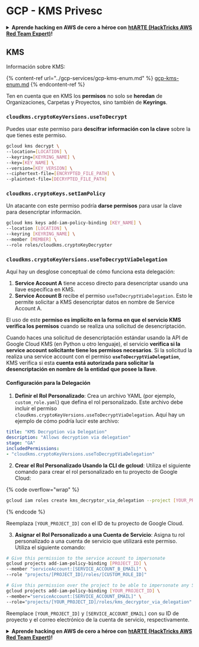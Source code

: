 # GCP - KMS Privesc

<details>

<summary><strong>Aprende hacking en AWS de cero a héroe con</strong> <a href="https://training.hacktricks.xyz/courses/arte"><strong>htARTE (HackTricks AWS Red Team Expert)</strong></a><strong>!</strong></summary>

Otras formas de apoyar a HackTricks:

* Si quieres ver a tu **empresa anunciada en HackTricks** o **descargar HackTricks en PDF**, consulta los [**PLANES DE SUSCRIPCIÓN**](https://github.com/sponsors/carlospolop)!
* Consigue el [**merchandising oficial de PEASS & HackTricks**](https://peass.creator-spring.com)
* Descubre [**La Familia PEASS**](https://opensea.io/collection/the-peass-family), nuestra colección de [**NFTs**](https://opensea.io/collection/the-peass-family) exclusivos
* **Únete al** 💬 [**grupo de Discord**](https://discord.gg/hRep4RUj7f) o al [**grupo de telegram**](https://t.me/peass) o **sigue** a **Twitter** 🐦 [**@carlospolopm**](https://twitter.com/carlospolopm)**.**
* **Comparte tus trucos de hacking enviando PRs a los repositorios de github de** [**HackTricks**](https://github.com/carlospolop/hacktricks) y [**HackTricks Cloud**](https://github.com/carlospolop/hacktricks-cloud).

</details>

## KMS

Información sobre KMS:

{% content-ref url="../gcp-services/gcp-kms-enum.md" %}
[gcp-kms-enum.md](../gcp-services/gcp-kms-enum.md)
{% endcontent-ref %}

Ten en cuenta que en KMS los **permisos** no solo se **heredan** de Organizaciones, Carpetas y Proyectos, sino también de **Keyrings**.

### `cloudkms.cryptoKeyVersions.useToDecrypt`

Puedes usar este permiso para **descifrar información con la clave** sobre la que tienes este permiso.
```bash
gcloud kms decrypt \
--location=[LOCATION] \
--keyring=[KEYRING_NAME] \
--key=[KEY_NAME] \
--version=[KEY_VERSION] \
--ciphertext-file=[ENCRYPTED_FILE_PATH] \
--plaintext-file=[DECRYPTED_FILE_PATH]
```
### `cloudkms.cryptoKeys.setIamPolicy`

Un atacante con este permiso podría **darse permisos** para usar la clave para desencriptar información.
```bash
gcloud kms keys add-iam-policy-binding [KEY_NAME] \
--location [LOCATION] \
--keyring [KEYRING_NAME] \
--member [MEMBER] \
--role roles/cloudkms.cryptoKeyDecrypter
```
### `cloudkms.cryptoKeyVersions.useToDecryptViaDelegation`

Aquí hay un desglose conceptual de cómo funciona esta delegación:

1. **Service Account A** tiene acceso directo para desencriptar usando una llave específica en KMS.
2. **Service Account B** recibe el permiso `useToDecryptViaDelegation`. Esto le permite solicitar a KMS desencriptar datos en nombre de Service Account A.

El uso de este **permiso es implícito en la forma en que el servicio KMS verifica los permisos** cuando se realiza una solicitud de desencriptación.

Cuando haces una solicitud de desencriptación estándar usando la API de Google Cloud KMS (en Python u otro lenguaje), el servicio **verifica si la service account solicitante tiene los permisos necesarios**. Si la solicitud la realiza una service account con el permiso **`useToDecryptViaDelegation`**, KMS verifica si esta **cuenta está autorizada para solicitar la desencriptación en nombre de la entidad que posee la llave**.

#### Configuración para la Delegación

1. **Definir el Rol Personalizado**: Crea un archivo YAML (por ejemplo, `custom_role.yaml`) que defina el rol personalizado. Este archivo debe incluir el permiso `cloudkms.cryptoKeyVersions.useToDecryptViaDelegation`. Aquí hay un ejemplo de cómo podría lucir este archivo:
```yaml
title: "KMS Decryption via Delegation"
description: "Allows decryption via delegation"
stage: "GA"
includedPermissions:
- "cloudkms.cryptoKeyVersions.useToDecryptViaDelegation"
```
2. **Crear el Rol Personalizado Usando la CLI de gcloud**: Utiliza el siguiente comando para crear el rol personalizado en tu proyecto de Google Cloud:

{% code overflow="wrap" %}
```bash
gcloud iam roles create kms_decryptor_via_delegation --project [YOUR_PROJECT_ID] --file custom_role.yaml
```
{% endcode %}

Reemplaza `[YOUR_PROJECT_ID]` con el ID de tu proyecto de Google Cloud.

3. **Asignar el Rol Personalizado a una Cuenta de Servicio**: Asigna tu rol personalizado a una cuenta de servicio que utilizará este permiso. Utiliza el siguiente comando:
```bash
# Give this permission to the service account to impersonate
gcloud projects add-iam-policy-binding [PROJECT_ID] \
--member "serviceAccount:[SERVICE_ACCOUNT_B_EMAIL]" \
--role "projects/[PROJECT_ID]/roles/[CUSTOM_ROLE_ID]"

# Give this permission over the project to be able to impersonate any SA
gcloud projects add-iam-policy-binding [YOUR_PROJECT_ID] \
--member="serviceAccount:[SERVICE_ACCOUNT_EMAIL]" \
--role="projects/[YOUR_PROJECT_ID]/roles/kms_decryptor_via_delegation"
```
Reemplace `[YOUR_PROJECT_ID]` y `[SERVICE_ACCOUNT_EMAIL]` con su ID de proyecto y el correo electrónico de la cuenta de servicio, respectivamente.

<details>

<summary><strong>Aprende hacking en AWS de cero a héroe con</strong> <a href="https://training.hacktricks.xyz/courses/arte"><strong>htARTE (HackTricks AWS Red Team Expert)</strong></a><strong>!</strong></summary>

Otras formas de apoyar a HackTricks:

* Si quieres ver a tu **empresa anunciada en HackTricks** o **descargar HackTricks en PDF**, consulta los [**PLANES DE SUSCRIPCIÓN**](https://github.com/sponsors/carlospolop)!
* Consigue el [**merchandising oficial de PEASS & HackTricks**](https://peass.creator-spring.com)
* Descubre [**La Familia PEASS**](https://opensea.io/collection/the-peass-family), nuestra colección de [**NFTs**](https://opensea.io/collection/the-peass-family) exclusivos
* **Únete al** 💬 [**grupo de Discord**](https://discord.gg/hRep4RUj7f) o al [**grupo de telegram**](https://t.me/peass) o **sigue** a **Twitter** 🐦 [**@carlospolopm**](https://twitter.com/carlospolopm)**.**
* **Comparte tus trucos de hacking enviando PRs a los repositorios de github de** [**HackTricks**](https://github.com/carlospolop/hacktricks) y [**HackTricks Cloud**](https://github.com/carlospolop/hacktricks-cloud).

</details>
